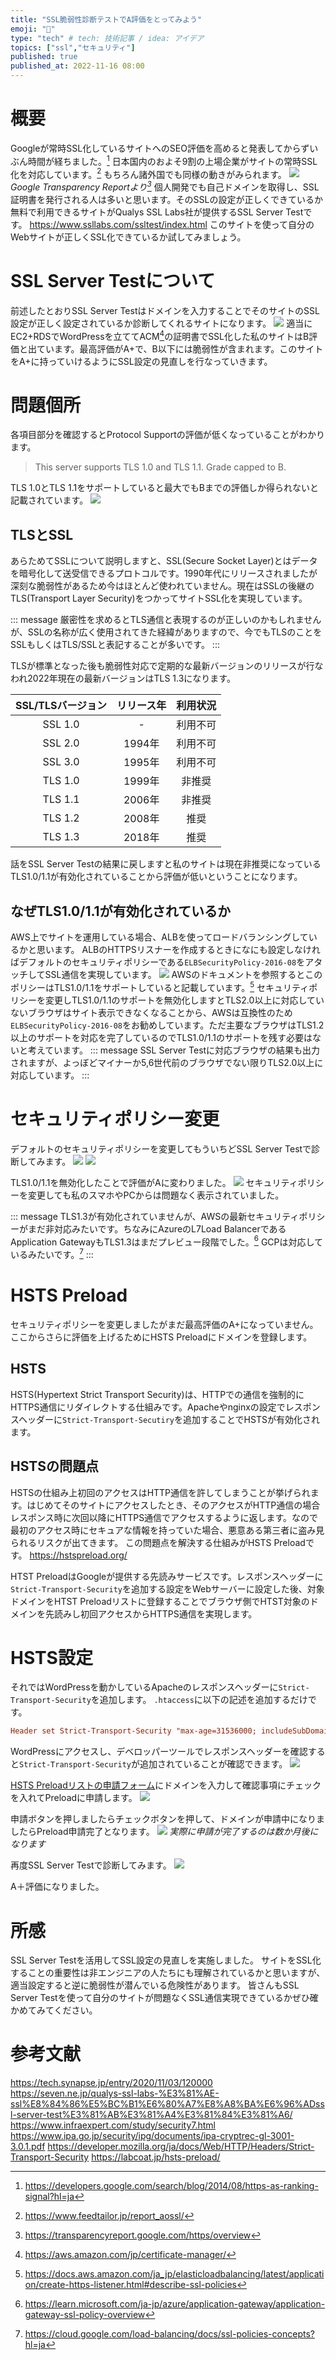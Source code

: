 ```yaml
---
title: "SSL脆弱性診断テストでA評価をとってみよう"
emoji: "🐁"
type: "tech" # tech: 技術記事 / idea: アイデア
topics: ["ssl","セキュリティ"]
published: true
published_at: 2022-11-16 08:00
---
```


# 概要
Googleが常時SSL化しているサイトへのSEO評価を高めると発表してからずいぶん時間が経ちました。[^1]
日本国内のおよそ9割の上場企業がサイトの常時SSL化を対応しています。[^2]
もちろん諸外国でも同様の動きがみられます。
![](/images/ssl-check-test/image3.png)
*Google Transparency Reportより[^3]*
個人開発でも自己ドメインを取得し、SSL証明書を発行される人は多いと思います。そのSSLの設定が正しくできているか無料で利用できるサイトがQualys SSL Labs社が提供するSSL Server Testです。
https://www.ssllabs.com/ssltest/index.html
このサイトを使って自分のWebサイトが正しくSSL化できているか試してみましょう。

[^1]: https://developers.google.com/search/blog/2014/08/https-as-ranking-signal?hl=ja

[^2]: https://www.feedtailor.jp/report_aossl/

[^3]: https://transparencyreport.google.com/https/overview
# SSL Server Testについて
前述したとおりSSL Server Testはドメインを入力することでそのサイトのSSL設定が正しく設定されているか診断してくれるサイトになります。
![](/images/ssl-check-test/image1.png)
適当にEC2+RDSでWordPressを立ててACM[^4]の証明書でSSL化した私のサイトはB評価と出ています。最高評価がA+で、B以下には脆弱性が含まれます。このサイトをA+に持っていけるようにSSL設定の見直しを行なっていきます。

[^4]: https://aws.amazon.com/jp/certificate-manager/

# 問題個所
各項目部分を確認するとProtocol Supportの評価が低くなっていることがわかります。
>This server supports TLS 1.0 and TLS 1.1. Grade capped to B. 

TLS 1.0とTLS 1.1をサポートしていると最大でもBまでの評価しか得られないと記載されています。
![](/images/ssl-check-test/image2.png)

## TLSとSSL
あらためてSSLについて説明しますと、SSL(Secure Socket Layer)とはデータを暗号化して送受信できるプロトコルです。1990年代にリリースされましたが深刻な脆弱性があるため今はほとんど使われていません。現在はSSLの後継のTLS(Transport Layer Security)をつかってサイトSSL化を実現しています。

::: message
厳密性を求めるとTLS通信と表現するのが正しいのかもしれませんが、SSLの名称が広く使用されてきた経緯がありますので、今でもTLSのことをSSLもしくはTLS/SSLと表記することが多いです。
:::

TLSが標準となった後も脆弱性対応で定期的な最新バージョンのリリースが行なわれ2022年現在の最新バージョンはTLS 1.3になります。

| SSL/TLSバージョン | リリース年 | 利用状況 |
| :---: | :---: | :---: |
| SSL 1.0 | - | 利用不可 |
| SSL 2.0 | 1994年 | 利用不可 |
| SSL 3.0 | 1995年 | 利用不可 |
| TLS 1.0 | 1999年 | 非推奨 |
| TLS 1.1 | 2006年 | 非推奨 |
| TLS 1.2 | 2008年 | 推奨 |
| TLS 1.3 | 2018年 | 推奨 |

話をSSL Server Testの結果に戻しますと私のサイトは現在非推奨になっているTLS1.0/1.1が有効化されていることから評価が低いということになります。

## なぜTLS1.0/1.1が有効化されているか
AWS上でサイトを運用している場合、ALBを使ってロードバランシングしているかと思います。
ALBのHTTPSリスナーを作成するときになにも設定しなければデフォルトのセキュリティポリシーである`ELBSecurityPolicy-2016-08`をアタッチしてSSL通信を実現しています。
![](/images/ssl-check-test/image4.png)
AWSのドキュメントを参照するとこのポリシーはTLS1.0/1.1をサポートしていると記載しています。[^5]
セキュリティポリシーを変更しTLS1.0/1.1のサポートを無効化しますとTLS2.0以上に対応していないブラウザはサイト表示できなくなることから、AWSは互換性のため`ELBSecurityPolicy-2016-08`をお勧めしています。ただ主要なブラウザはTLS1.2以上のサポートを対応を完了しているのでTLS1.0/1.1のサポートを残す必要はないと考えています。
::: message
SSL Server Testに対応ブラウザの結果も出力されますが、よっぼどマイナーか5,6世代前のブラウザでない限りTLS2.0以上に対応しています。
:::

[^5]: https://docs.aws.amazon.com/ja_jp/elasticloadbalancing/latest/application/create-https-listener.html#describe-ssl-policies

# セキュリティポリシー変更
デフォルトのセキュリティポリシーを変更してもういちどSSL Server Testで診断してみます。
![](/images/ssl-check-test/image5.png)
![](/images/ssl-check-test/image6.png)

TLS1.0/1.1を無効化したことで評価がAに変わりました。
![](/images/ssl-check-test/image7.png)
セキュリティポリシーを変更しても私のスマホやPCからは問題なく表示されていました。

::: message
TLS1.3が有効化されていませんが、AWSの最新セキュリティポリシーがまだ非対応みたいです。ちなみにAzureのL7Load BalancerであるApplication GatewayもTLS1.3はまだプレビュー段階でした。[^6] GCPは対応しているみたいです。[^7]
:::

[^6]: https://learn.microsoft.com/ja-jp/azure/application-gateway/application-gateway-ssl-policy-overview

[^7]: https://cloud.google.com/load-balancing/docs/ssl-policies-concepts?hl=ja

# HSTS Preload
セキュリティポリシーを変更しましたがまだ最高評価のA+になっていません。ここからさらに評価を上げるためにHSTS Preloadにドメインを登録します。

## HSTS
HSTS(Hypertext Strict Transport Security)は、HTTPでの通信を強制的にHTTPS通信にリダイレクトする仕組みです。Apacheやnginxの設定でレスポンスヘッダーに`Strict-Transport-Secutiry`を追加することでHSTSが有効化されます。

## HSTSの問題点
HSTSの仕組み上初回のアクセスはHTTP通信を許してしまうことが挙げられます。はじめてそのサイトにアクセスしたとき、そのアクセスがHTTP通信の場合レスポンス時に次回以降にHTTPS通信でアクセスするように返します。なので最初のアクセス時にセキュアな情報を持っていた場合、悪意ある第三者に盗み見られるリスクが出てきます。
この問題点を解決する仕組みがHSTS Preloadです。
https://hstspreload.org/

HTST PreloadはGoogleが提供する先読みサービスです。レスポンスヘッダーに`Strict-Transport-Security`を追加する設定をWebサーバーに設定した後、対象ドメインをHTST Preloadリストに登録することでブラウザ側でHTST対象のドメインを先読みし初回アクセスからHTTPS通信を実現します。

# HSTS設定
それではWordPressを動かしているApacheのレスポンスヘッダーに`Strict-Transport-Security`を追加します。
`.htaccess`に以下の記述を追加するだけです。

```conf
Header set Strict-Transport-Security "max-age=31536000; includeSubDomains; preload"
```

WordPressにアクセスし、デベロッパーツールでレスポンスヘッダーを確認すると`Strict-Transport-Security`が追加されていることが確認できます。
![](/images/ssl-check-test/image9.png)

[HSTS Preloadリストの申請フォーム](https://hstspreload.org/)にドメインを入力して確認事項にチェックを入れてPreloadに申請します。
![](/images/ssl-check-test/image10.png)

申請ボタンを押しましたらチェックボタンを押して、ドメインが申請中になりましたらPreload申請完了となります。
![](/images/ssl-check-test/image11.png)
*実際に申請が完了するのは数か月後になります*

再度SSL Server Testで診断してみます。
![](/images/ssl-check-test/image12.png)

A＋評価になりました。

# 所感
SSL Server Testを活用してSSL設定の見直しを実施しました。
サイトをSSL化することの重要性は非エンジニアの人たちにも理解されているかと思いますが、適当設定すると逆に脆弱性が潜んでいる危険性があります。
皆さんもSSL Server Testを使って自分のサイトが問題なくSSL通信実現できているかぜひ確かめてみてください。

# 参考文献
https://tech.synapse.jp/entry/2020/11/03/120000
https://seven.ne.jp/qualys-ssl-labs-%E3%81%AE-ssl%E8%84%86%E5%BC%B1%E6%80%A7%E8%A8%BA%E6%96%ADssl-server-test%E3%81%AB%E3%81%A4%E3%81%84%E3%81%A6/
https://www.infraexpert.com/study/security7.html
https://www.ipa.go.jp/security/ipg/documents/ipa-cryptrec-gl-3001-3.0.1.pdf
https://developer.mozilla.org/ja/docs/Web/HTTP/Headers/Strict-Transport-Security
https://labcoat.jp/hsts-preload/